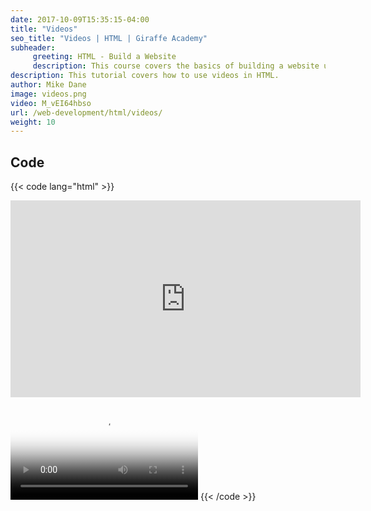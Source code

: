 ```yaml
---
date: 2017-10-09T15:35:15-04:00
title: "Videos"
seo_title: "Videos | HTML | Giraffe Academy"
subheader:
     greeting: HTML - Build a Website
     description: This course covers the basics of building a website using HTML. Work your way through the videos and we'll teach you everything you need to know to create a basic website!
description: This tutorial covers how to use videos in HTML.
author: Mike Dane
image: videos.png
video: M_vEI64hbso
url: /web-development/html/videos/
weight: 10
---
```


## Code

{{< code lang="html" >}}
<iframe width="560"
        height="315"
        src="https://www.youtube.com/embed/M_vEI64hbso"
        frameborder="0"
        gesture="media"
        allow="encrypted-media"
        allowfullscreen>
</iframe>

<video src="myvideo.mp4"
       autoplay
       controls
       width="300"
       poster="video-poster.jpg">
</video>
{{< /code >}}